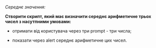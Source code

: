 _Середнє значення:_


**Створити скрипт, який має визначити середнє арифметичне трьох чисел з насутпними умовами:**

* отримати від користувача через три prompt - три числа;

* показати через alert середнє арифметичне цих чисел.